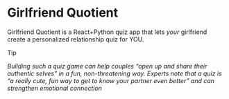 # Girlfriend Quotient
Girlfriend Quotient is a React+Python quiz app that lets *your* girlfriend create a personalized relationship quiz for YOU.

> [!TIP]
> *Building such a quiz game can help couples “open up and share their authentic selves” in a fun, non-threatening way. Experts note that a quiz is “a really cute, fun way to get to know your partner even better” and can strengthen emotional connection*
